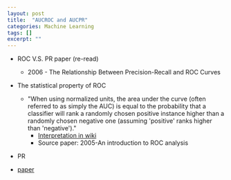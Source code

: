 ```yaml
---
layout: post
title:  "AUCROC and AUCPR"
categories: Machine Learning
tags: []
excerpt: ""
---
```


- ROC V.S. PR paper (re-read)
    - 2006 - The Relationship Between Precision-Recall and ROC Curves
    
- The statistical property of ROC
    - "When using normalized units, the area under the curve (often referred to as simply the AUC) is equal to the probability that a classifier will rank a randomly chosen positive instance higher than a randomly chosen negative one (assuming 'positive' ranks higher than 'negative')."
        - [Interpretation in wiki](https://en.wikipedia.org/wiki/Receiver_operating_characteristic#Area_under_the_curve)
        - Source paper: 2005-An introduction to ROC analysis
        
- PR
 - [paper](https://papers.nips.cc/paper/5867-precision-recall-gain-curves-pr-analysis-done-right.pdf)
        
